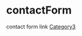 # contactForm
contact form link
[Category3](https://dinamickadevelopment.github.io/contactForm/category3/index.html)
